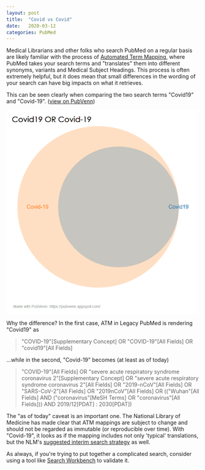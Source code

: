 ```yaml
---
layout: post
title:  "Covid vs Covid"
date:   2020-03-12
categories: PubMed
---
```


Medical Librarians and other folks who search PubMed on a regular basis are likely familiar with the process of [Automated Term Mapping](https://www.youtube.com/watch?v=bhVVjGg5bIQ), where PubMed takes your search terms and "translates" them into different synonyms, variants and Medical Subject Headings. This process is often extremely helpful, but it does mean that small differences in the wording of your search can have big impacts on what it retrieves.

This can be seen clearly when comparing the two search terms "Covid19" and "Covid-19". ([view on PubVenn](https://pubvenn.appspot.com/?Covid19%20OR%20Covid-19#!))

<img src="/assets/covidvscovid.PNG" width="500">

Why the difference? In the first case, ATM in Legacy PubMed is rendering "Covid19" as
>"COVID-19"[Supplementary Concept] OR "COVID-19"[All Fields] OR "covid19"[All Fields]

...while in the second, "Covid-19" becomes (at least as of today)
>"COVID-19"[All Fields] OR "severe acute respiratory syndrome coronavirus 2"[Supplementary Concept] OR "severe acute respiratory syndrome coronavirus 2"[All Fields] OR "2019-nCoV"[All Fields] OR "SARS-CoV-2"[All Fields] OR "2019nCoV"[All Fields] OR (("Wuhan"[All Fields] AND ("coronavirus"[MeSH Terms] OR "coronavirus"[All Fields])) AND 2019/12[PDAT] : 2030[PDAT])

The "as of today" caveat is an important one. The National Library of Medicine has made clear that ATM mappings are subject to change and should not be regarded as immutable (or reproducible over time). With "Covid-19", it looks as if the mapping includes not only 'typical' translations, but  the NLM's [suggested interim search strategy](https://www.nlm.nih.gov/pubs/techbull/jf20/brief/jf20_mesh_novel_coronavirus.html) as well.

As always, if you're trying to put together a complicated search, consider using a tool like [Search Workbench](https://searchworkbench.info/) to validate it.
